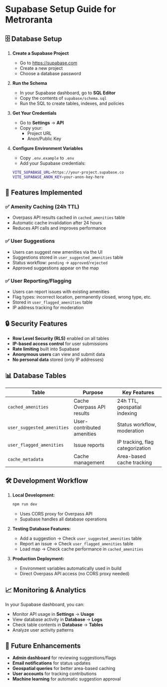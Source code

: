 # Supabase Setup Guide for Metroranta

## 🗄️ Database Setup

1. **Create a Supabase Project**
   - Go to https://supabase.com
   - Create a new project
   - Choose a database password

2. **Run the Schema**
   - In your Supabase dashboard, go to **SQL Editor**
   - Copy the contents of `supabase/schema.sql`
   - Run the SQL to create tables, indexes, and policies

3. **Get Your Credentials**
   - Go to **Settings** → **API**
   - Copy your:
     - Project URL
     - Anon/Public Key

4. **Configure Environment Variables**
   - Copy `.env.example` to `.env`
   - Add your Supabase credentials:
   ```bash
   VITE_SUPABASE_URL=https://your-project.supabase.co
   VITE_SUPABASE_ANON_KEY=your-anon-key-here
   ```

## 🎯 Features Implemented

### ✅ Amenity Caching (24h TTL)
- Overpass API results cached in `cached_amenities` table
- Automatic cache invalidation after 24 hours
- Reduces API calls and improves performance

### ✅ User Suggestions
- Users can suggest new amenities via the UI
- Suggestions stored in `user_suggested_amenities` table
- Status workflow: `pending` → `approved`/`rejected`
- Approved suggestions appear on the map

### ✅ User Reporting/Flagging
- Users can report issues with existing amenities
- Flag types: incorrect location, permanently closed, wrong type, etc.
- Stored in `user_flagged_amenities` table
- IP address tracking for moderation

## 🔒 Security Features

- **Row Level Security (RLS)** enabled on all tables
- **IP-based access control** for user submissions
- **Rate limiting** built into Supabase
- **Anonymous users** can view and submit data
- **No personal data** stored (only IP addresses)

## 📊 Database Tables

| Table | Purpose | Key Features |
|-------|---------|-------------|
| `cached_amenities` | Cache Overpass API results | 24h TTL, geospatial indexing |
| `user_suggested_amenities` | User-contributed amenities | Status workflow, moderation |
| `user_flagged_amenities` | Issue reports | IP tracking, flag categorization |
| `cache_metadata` | Cache management | Area-based cache tracking |

## 🛠️ Development Workflow

1. **Local Development:**
   ```bash
   npm run dev
   ```
   - Uses CORS proxy for Overpass API
   - Supabase handles all database operations

2. **Testing Database Features:**
   - Add a suggestion → Check `user_suggested_amenities` table
   - Report an issue → Check `user_flagged_amenities` table
   - Load map → Check cache performance in `cached_amenities`

3. **Production Deployment:**
   - Environment variables automatically used in build
   - Direct Overpass API access (no CORS proxy needed)

## 📈 Monitoring & Analytics

In your Supabase dashboard, you can:
- Monitor API usage in **Settings** → **Usage**
- View database activity in **Database** → **Logs**
- Check table contents in **Database** → **Tables**
- Analyze user activity patterns

## 🚀 Future Enhancements

- **Admin dashboard** for reviewing suggestions/flags
- **Email notifications** for status updates
- **Geospatial queries** for better area-based caching
- **User accounts** for tracking contributions
- **Machine learning** for automatic suggestion approval